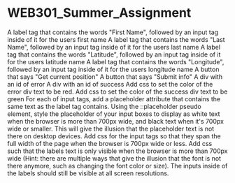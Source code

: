 # WEB301_Summer_Assignment
A label tag that contains the words "First Name", followed by an input tag inside of it for
the users first name
A label tag that contains the words "Last Name", followed by an input tag inside of it for
the users last name
A label tag that contains the words "Latitude", followed by an input tag inside of it for the
users latitude name
A label tag that contains the words "Longitude", followed by an input tag inside of it for
the users longitude name
A button that says "Get current position"
A button that says "Submit info"
A div with an id of error
A div with an id of success
Add css to set the color of the error div text to be red.
Add css to set the color of the success div text to be green
For each of input tags, add a placeholder attribute that contains the same text as the label tag
contains.
Using the ::placeholder pseudo element, style the placeholder of your input boxes to display
as white text when the browser is more than 700px wide, and black text when it's 700px wide
or smaller. This will give the illusion that the placeholder text is not there on desktop devices.
Add css for the input tags so that they span the full width of the page when the browser is
700px wide or less.
Add css such that the labels text is only visible when the browser is more than 700px wide
(Hint: there are multiple ways that give the illusion that the font is not there anymore, such as
changing the font color or size). The inputs inside of the labels should still be visible at all
screen resolutions.
